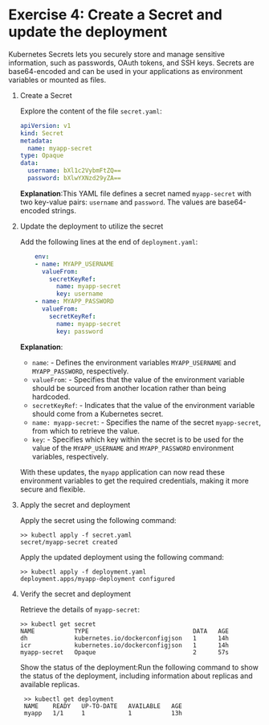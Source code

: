 # Exercise 4: Create a Secret and update the deployment

Kubernetes Secrets lets you securely store and manage sensitive information, such as passwords, OAuth tokens, and SSH keys. Secrets are base64-encoded and can be used in your applications as environment variables or mounted as files.

1. Create a Secret

    Explore the content of the file `secret.yaml`:

    ```yaml
    apiVersion: v1
    kind: Secret
    metadata:
      name: myapp-secret
    type: Opaque
    data:
      username: bXl1c2VybmFtZQ==
      password: bXlwYXNzd29yZA==
    ```

    **Explanation**:This YAML file defines a secret named `myapp-secret` with two key-value pairs: `username` and `password`. The values are base64-encoded strings.

2. Update the deployment to utilize the secret

    Add the following lines at the end of `deployment.yaml`:

    ```yaml
        env:
        - name: MYAPP_USERNAME
          valueFrom:
            secretKeyRef:
              name: myapp-secret
              key: username
        - name: MYAPP_PASSWORD
          valueFrom:
            secretKeyRef:
              name: myapp-secret
              key: password
    ```

    **Explanation**: 
    - `name`: - Defines the environment variables `MYAPP_USERNAME` and `MYAPP_PASSWORD`, respectively.
    - `valueFrom`: - Specifies that the value of the environment variable should be sourced from another location rather than being hardcoded.
    - `secretKeyRef`: - Indicates that the value of the environment variable should come from a Kubernetes secret.
    - `name: myapp-secret`: - Specifies the name of the secret `myapp-secret`, from which to retrieve the value.
    - `key`: - Specifies which key within the secret is to be used for the value of the `MYAPP_USERNAME` and `MYAPP_PASSWORD` environment variables, respectively.
    
    With these updates, the `myapp` application can now read these environment variables to get the required credentials, making it more secure and flexible.

3. Apply the secret and deployment

    Apply the secret using the following command:

    ```shell
    >> kubectl apply -f secret.yaml
    secret/myapp-secret created
    ```

    Apply the updated deployment using the following command:

    ```shell
    >> kubectl apply -f deployment.yaml
    deployment.apps/myapp-deployment configured
    ```

4. Verify the secret and deployment

    Retrieve the details of `myapp-secret`:

    ```shell
    >> kubectl get secret
    NAME           TYPE                             DATA   AGE
    dh             kubernetes.io/dockerconfigjson   1      14h
    icr            kubernetes.io/dockerconfigjson   1      14h
    myapp-secret   Opaque                           2      57s
    ```

   Show the status of the deployment:Run the following command to show the status of the deployment, including information about replicas and available replicas.

   ```shell
    >> kubectl get deployment
    NAME    READY   UP-TO-DATE   AVAILABLE   AGE
    myapp   1/1     1            1           13h
   ```
